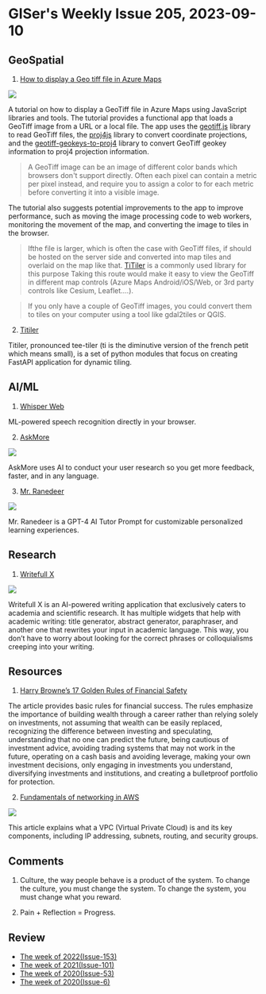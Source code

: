 # GISer's Weekly Issue 205, 2023-09-10

## GeoSpatial

1. [How to display a Geo tiff file in Azure Maps](https://learn.microsoft.com/en-us/answers/questions/1325736/how-to-display-a-geo-tiff-file-in-azure-maps)

![](https://learn-attachment.microsoft.com/api/attachments/0d9b59d8-0ece-48be-80d7-618a56fbff73?platform=QnA)

A tutorial on how to display a GeoTiff file in Azure Maps using JavaScript libraries and tools. The tutorial provides a functional app that loads a GeoTiff image from a URL or a local file. The app uses the [geotiff.js](https://github.com/geotiffjs/geotiff.js) library to read GeoTiff files, the [proj4js](https://github.com/proj4js/proj4js) library to convert coordinate projections, and the [geotiff-geokeys-to-proj4](https://github.com/matafokka/geotiff-geokeys-to-proj4/) library to convert GeoTiff geokey information to proj4 projection information.

> A GeoTiff image can be an image of different color bands which browsers don't support directly. Often each pixel can contain a metric per pixel instead, and require you to assign a color to for each metric before converting it into a visible image.

The tutorial also suggests potential improvements to the app to improve performance, such as moving the image processing code to web workers, monitoring the movement of the map, and converting the image to tiles in the browser.

> Ifthe file is larger, which is often the case with GeoTiff files, if should be hosted on the server side and converted into map tiles and overlaid on the map like that. [TiTiler](https://developmentseed.org/titiler/) is a commonly used library for this purpose Taking this route would make it easy to view the GeoTiff in different map controls (Azure Maps Android/iOS/Web, or 3rd party controls like Cesium, Leaflet....).

> If you only have a couple of GeoTiff images, you could convert them to tiles on your computer using a tool like gdal2tiles or QGIS.

2. [Titiler](https://github.com/developmentseed/titiler)

Titiler, pronounced tee-tiler (ti is the diminutive version of the french petit which means small), is a set of python modules that focus on creating FastAPI application for dynamic tiling.

## AI/ML

1. [Whisper Web](https://huggingface.co/spaces/Xenova/whisper-web)

ML-powered speech recognition directly in your browser.

2. [AskMore](https://askmore.ai/)

![](https://askmore.ai/_next/image?url=%2Flp%2Fhero-link.png&w=1080&q=75)

AskMore uses AI to conduct your user research so you get more feedback, faster, and in any language.

3. [Mr. Ranedeer](https://github.com/JushBJJ/Mr.-Ranedeer-AI-Tutor)

![](https://camo.githubusercontent.com/b5d6fc4b430e693c6660621bcc96e96214e8fe4a940daea92a4e8aade5f2707b/68747470733a2f2f6d656469612e646973636f72646170702e6e65742f6174746163686d656e74732f313131343935383733343336343532343630352f313132393730303732333835373330313631362f696d6167652e706e673f77696474683d333935266865696768743d353834)

Mr. Ranedeer is a GPT-4 AI Tutor Prompt for customizable personalized learning experiences.

## Research

1. [Writefull X](https://x.writefull.com/)

![](https://typeset.io/resources/content/images/2023/07/writefull-x.jpg)

Writefull X is an AI-powered writing application that exclusively caters to academia and scientific research. It has multiple widgets that help with academic writing: title generator, abstract generator, paraphraser, and another one that rewrites your input in academic language. This way, you don’t have to worry about looking for the correct phrases or colloquialisms creeping into your writing.

## Resources

1. [Harry Browne’s 17 Golden Rules of Financial Safety](https://thetaoofwealth.wordpress.com/2013/02/17/harry-brownes-17-golden-rules-of-financial-safety/)

The article provides basic rules for financial success. The rules emphasize the importance of building wealth through a career rather than relying solely on investments, not assuming that wealth can be easily replaced, recognizing the difference between investing and speculating, understanding that no one can predict the future, being cautious of investment advice, avoiding trading systems that may not work in the future, operating on a cash basis and avoiding leverage, making your own investment decisions, only engaging in investments you understand, diversifying investments and institutions, and creating a bulletproof portfolio for protection.

2. [Fundamentals of networking in AWS](https://medium.com/codenation-engineering/fundamentals-of-networking-in-aws-3ad3d0dc01dd)

![](https://miro.medium.com/v2/resize:fit:720/0*OTcgLRYPCKkE0l3c)

This article explains what a VPC (Virtual Private Cloud) is and its key components, including IP addressing, subnets, routing, and security groups.

## Comments

1. Culture, the way people behave is a product of the system. To change the culture, you must change the system. To change the system, you must change what you reward.

2. Pain + Reflection = Progress.

## Review

- [The week of 2022(Issue-153)](../2022/issue-153.md)
- [The week of 2021(Issue-101)](../2021/issue-101.md)
- [The week of 2020(Issue-53)](../2020/issue-53.md)
- [The week of 2020(Issue-6)](../2019/issue-6.md)
